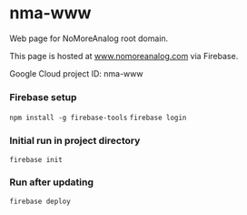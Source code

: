 # nma-www
Web page for NoMoreAnalog root domain.

This page is hosted at www.nomoreanalog.com via Firebase.

Google Cloud project ID: nma-www

### Firebase setup
`npm install -g firebase-tools`
`firebase login`

### Initial run in project directory
`firebase init`

### Run after updating
`firebase deploy`
